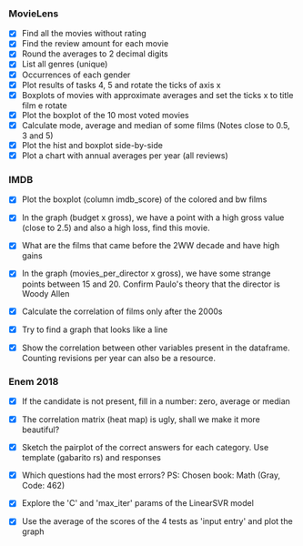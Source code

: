 ### MovieLens

- [x] Find all the movies without rating
- [x] Find the review amount for each movie
- [x] Round the averages to 2 decimal digits
- [x] List all genres (unique) 
- [x] Occurrences of each gender
- [x] Plot results of tasks 4, 5 and rotate the ticks of axis x
- [x] Boxplots of movies with approximate averages and set the ticks x to title film e rotate
- [x] Plot the boxplot of the 10 most voted movies
- [x] Calculate mode, average and median of some films (Notes close to 0.5, 3 and 5)
- [x] Plot the hist and boxplot side-by-side
- [x] Plot a chart with annual averages per year (all reviews)

### IMDB

- [x] Plot the boxplot (column imdb_score) of the colored and bw films
- [x] In the graph (budget x gross), we have a point with a high gross value (close to 2.5) and also a high loss, find this movie.
- [x] What are the films that came before the 2WW decade and have high gains
- [x] In the graph (movies_per_director x gross), we have some strange points between 15 and 20. Confirm Paulo's theory that the director is Woody Allen
- [x] Calculate the correlation of films only after the 2000s
- [x] Try to find a graph that looks like a line
- [x] Show the correlation between other variables present in the dataframe. Counting revisions per year can also be a resource.



### Enem 2018

- [x] If the candidate is not present, fill in a number: zero, average or median
- [x] The correlation matrix (heat map) is ugly, shall we make it more beautiful?
- [x] Sketch the pairplot of the correct answers for each category. Use template (gabarito rs) and responses
- [x] Which questions had the most errors? PS: Chosen book: Math (Gray, Code: 462)
- [x] Explore the 'C' and 'max_iter' params of the LinearSVR model
- [x] Use the average of the scores of the 4 tests as 'input entry' and plot the graph

